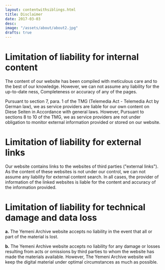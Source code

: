 ```yaml
---
layout: contentwithsiblings.html
title: Disclaimer
date: 2017-03-03
desc:
image: "/assets/about/about2.jpg"
drafts: true
---
```



# Limitation of liability for internal content

The content of our website has been compiled with meticulous care and to the best of our knowledge. However, we can not assume any liability for the up-to-date ness, Completeness or accuracy of any of the pages.

Pursuant to section 7, para. 1 of the TMG (Telemedia Act - Telemedia Act by German law), we as service providers are liable for our own content on Diese Seiten in Accordance with general laws. However, Pursuant to sections 8 to 10 of the TMG, we as service providers are not under obligation to monitor external information provided or stored on our website.

# Limitation of liability for external links

Our website contains links to the websites of third parties ("external links"). As the content of these websites is not under our control, we can not assume any liability for external content search. In all cases, the provider of information of the linked websites is liable for the content and accuracy of the information provided.

# Limitation of liability for technical damage and data loss

**a.** The Yemeni Archive website accepts no liability in the event that all or part of the material is lost.

**b.** The Yemeni Archive website accepts no liability for any damage or losses resulting from acts or omissions by third parties to whom the website has made the materials available.
However, The Yemeni Archive website will keep the digital material under optimal circumstances as much as possible.
